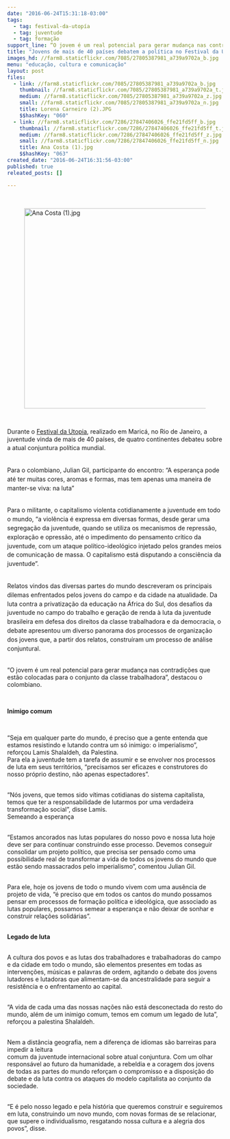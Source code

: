 ```yaml
---
date: "2016-06-24T15:31:18-03:00"
tags:
  - tag: festival-da-utopía
  - tag: juventude
  - tag: formação
support_line: “O jovem é um real potencial para gerar mudança nas contradições que estão colocadas para o conjunto da classe trabalhadora”.
title: "Jovens de mais de 40 países debatem a política no Festival da Utopia "
images_hd: //farm8.staticflickr.com/7085/27805387981_a739a9702a_b.jpg
menu: "educação, cultura e comunicação"
layout: post
files:
  - link: //farm8.staticflickr.com/7085/27805387981_a739a9702a_b.jpg
    thumbnail: //farm8.staticflickr.com/7085/27805387981_a739a9702a_t.jpg
    medium: //farm8.staticflickr.com/7085/27805387981_a739a9702a_z.jpg
    small: //farm8.staticflickr.com/7085/27805387981_a739a9702a_n.jpg
    title: Lorena Carneiro (2).JPG
    $$hashKey: "060"
  - link: //farm8.staticflickr.com/7286/27847406026_ffe21fd5ff_b.jpg
    thumbnail: //farm8.staticflickr.com/7286/27847406026_ffe21fd5ff_t.jpg
    medium: //farm8.staticflickr.com/7286/27847406026_ffe21fd5ff_z.jpg
    small: //farm8.staticflickr.com/7286/27847406026_ffe21fd5ff_n.jpg
    title: Ana Costa (1).jpg
    $$hashKey: "063"
created_date: "2016-06-24T16:31:56-03:00"
published: true
releated_posts: []

---
```

<p>&nbsp;</p>

<figure class="image"><img alt="Ana Costa (1).jpg" height="467" src="//farm8.staticflickr.com/7286/27847406026_ffe21fd5ff_b.jpg" width="700" />
<figcaption></figcaption>
</figure>

<p>&nbsp;</p>

<p>Durante o <a href="http://www.mst.org.br/2016/06/21/juventude-realiza-encontro-internacional-em-defesa-de-um-novo-projeto-de-sociedade.html">Festival da Utopia</a>, realizado em Maric&aacute;, no Rio de Janeiro, a j<span style="line-height: 20.8px;">uventude vinda de mais de 40 pa&iacute;ses, de quatro continentes&nbsp;debateu sobre a atual conjuntura pol&iacute;tica mundial.</span></p>

<p><br />
Para o colombiano, Julian Gil, participante do encontro:&nbsp;<span style="line-height: 20.8px;">&ldquo;A esperan&ccedil;a pode at&eacute; ter muitas cores, aromas e formas, mas tem apenas uma maneira de manter-se viva: na luta&rdquo;</span></p>

<p><br />
<span style="line-height: 20.8px;">Para o militante, o capitalismo violenta cotidianamente a juventude em todo o mundo, &ldquo;a viol&ecirc;ncia &eacute; expressa em diversas formas, desde gerar uma segrega&ccedil;&atilde;o da juventude, quando se utiliza os mecanismos de repress&atilde;o, explora&ccedil;&atilde;o e opress&atilde;o, at&eacute; o impedimento do pensamento cr&iacute;tico da juventude, com um ataque pol&iacute;tico-ideol&oacute;gico injetado pelos grandes meios de comunica&ccedil;&atilde;o de massa. O capitalismo est&aacute; disputando a consci&ecirc;ncia da juventude&rdquo;.&nbsp;</span></p>

<p><br />
<span style="line-height: 20.8px;">Relatos vindos das diversas partes do mundo descreveram os principais dilemas enfrentados pelos jovens do campo e da cidade na atualidade. Da luta contra a privatiza&ccedil;&atilde;o da educa&ccedil;&atilde;o na &Aacute;frica do Sul, dos desafios da juventude no campo do trabalho e gera&ccedil;&atilde;o de renda &agrave; luta da juventude brasileira em defesa dos direitos da classe trabalhadora e da democracia, o debate apresentou um diverso panorama dos processos de organiza&ccedil;&atilde;o dos jovens que, a partir dos relatos, constru&iacute;ram um processo de an&aacute;lise conjuntural.</span></p>

<p><br />
&ldquo;O jovem &eacute; um real potencial para gerar mudan&ccedil;a nas contradi&ccedil;&otilde;es que est&atilde;o colocadas para o conjunto da classe trabalhadora&rdquo;, destacou o colombiano.&nbsp;</p>

<p>&nbsp;</p>

<p><strong>Inimigo comum</strong></p>

<p>&nbsp;</p>

<p>&ldquo;Seja em qualquer parte do mundo, &eacute; preciso que a gente entenda que estamos resistindo e lutando contra um s&oacute; inimigo: o imperialismo&rdquo;, refor&ccedil;ou Lamis Shalaldeh, da Palestina.<br />
Para ela a juventude tem a tarefa de assumir e se envolver nos processos de luta em seus territ&oacute;rios, &ldquo;precisamos ser eficazes e construtores do nosso pr&oacute;prio destino, n&atilde;o apenas espectadores&rdquo;.</p>

<p><br />
&ldquo;N&oacute;s jovens, que temos sido v&iacute;timas cotidianas do sistema capitalista, temos que ter a responsabilidade de lutarmos por uma verdadeira transforma&ccedil;&atilde;o social&rdquo;, disse Lamis.<br />
Semeando a esperan&ccedil;a</p>

<p><br />
&ldquo;Estamos ancorados nas lutas populares do nosso povo e nossa luta hoje deve ser para continuar construindo esse processo. Devemos conseguir consolidar um projeto pol&iacute;tico, que precisa ser pensado como uma possibilidade real de transformar a vida de todos os jovens do mundo que est&atilde;o sendo massacrados pelo imperialismo&rdquo;, comentou Julian Gil.</p>

<p><br />
Para ele, hoje os jovens de todo o mundo vivem com uma aus&ecirc;ncia de projeto de vida, &ldquo;&eacute; preciso que em todos os cantos do mundo possamos pensar em processos de forma&ccedil;&atilde;o pol&iacute;tica e ideol&oacute;gica, que associado as lutas populares, possamos semear a esperan&ccedil;a e n&atilde;o deixar de sonhar e construir rela&ccedil;&otilde;es solid&aacute;rias&rdquo;.</p>

<p><br />
<strong>Legado de luta</strong></p>

<p><br />
A cultura dos povos e as lutas dos trabalhadores e trabalhadoras do campo e da cidade em todo o mundo, s&atilde;o elementos presentes em todas as interven&ccedil;&otilde;es, m&uacute;sicas e palavras de ordem, agitando o debate dos jovens lutadores e lutadoras que alimentam-se da ancestralidade para seguir a resist&ecirc;ncia e o enfrentamento ao capital.</p>

<p><br />
&ldquo;A vida de cada uma das nossas na&ccedil;&otilde;es n&atilde;o est&aacute; desconectada do resto do mundo, al&eacute;m de um inimigo comum, temos em comum um legado de luta&rdquo;, refor&ccedil;ou a palestina Shalaldeh.</p>

<p><br />
Nem a dist&acirc;ncia geografia, nem a diferen&ccedil;a de idiomas s&atilde;o barreiras para impedir a leitura&nbsp;<br />
comum da juventude internacional sobre atual conjuntura. Com um olhar respons&aacute;vel ao futuro da humanidade, a rebeldia e a coragem dos jovens de todas as partes do mundo refor&ccedil;am o compromisso e a disposi&ccedil;&atilde;o do debate e da luta contra os ataques do modelo capitalista ao conjunto da sociedade.</p>

<p><br />
&ldquo;E &eacute; pelo nosso legado e pela hist&oacute;ria que queremos construir e seguiremos em luta, construindo um novo mundo, com novas formas de se relacionar, que supere o individualismo, resgatando nossa cultura e a alegria dos povos&rdquo;, disse.</p>
